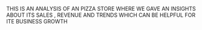 THIS IS AN ANALYSIS OF AN PIZZA STORE WHERE WE GAVE AN INSIGHTS ABOUT ITS SALES , REVENUE AND TRENDS WHICH CAN BE HELPFUL FOR ITE BUSINESS GROWTH 
